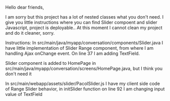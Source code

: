 Hello dear friends,

I am sorry but this project has a lot of nested classes what you don't need. I give you little instructions where you can find Slider compoent and slider Javascript, project is deployable.. At this moment I cannot clean my project and do it cleaner, sorry.

Instructions:
In src/main/java/myapp/conversation/components/Slider.java I have little implementation of Slider Range component, from where I am handling Ajax onChange event. On line 37 I am adding TextField. 

Slider component is added to HomePage in src/main/java/myapp/conversation/screens/HomePage.java, but I think you don't need it

In src/main/webapp/assets/slider/PacolSlider.js I have my client side code of Range Slider behavior, in initSlider function on line 92 I am changing input value of TextField

